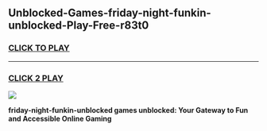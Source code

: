 
## Unblocked-Games-friday-night-funkin-unblocked-Play-Free-r83t0
<h3>
<a href="https://premium76.site?title=friday-night-funkin-unblocked&ref=10A">CLICK TO PLAY</a></h3>
<hr>

<h3>
<a href="https://premium76.site?title=friday-night-funkin-unblocked&ref=10A">CLICK 2 PLAY</a>
  
</h3>

<a href="https://premium76.site?title=friday-night-funkin-unblocked&ref=10A"><img src="https://clearcache.store/games.png"></a>


**friday-night-funkin-unblocked games unblocked: Your Gateway to Fun and Accessible Online Gaming**
